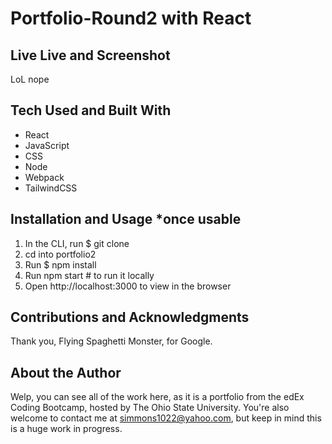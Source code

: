 # Portfolio-Round2 with React

## Live Live and Screenshot
LoL nope

## Tech Used and Built With
- React
- JavaScript
- CSS
- Node
- Webpack
- TailwindCSS

## Installation and Usage *once usable
1. In the CLI, run $ git clone
2. cd into portfolio2
3. Run $ npm install
4. Run npm start # to run it locally
5. Open http://localhost:3000 to view in the browser

## Contributions and Acknowledgments
Thank you, Flying Spaghetti Monster, for Google. 

## About the Author
Welp, you can see all of the work here, as it is a portfolio from the edEx Coding Bootcamp, hosted by The Ohio State University. You're also welcome to contact me at simmons1022@yahoo.com, but keep in mind  this is a huge work in progress. 
